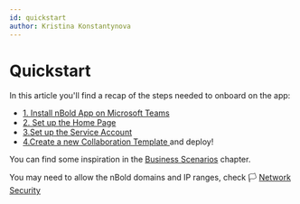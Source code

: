 ```yaml
---
id: quickstart
author: Kristina Konstantynova
---
```

# Quickstart

In this article you'll find a recap of the steps needed to onboard on the app:
- [1. Install nBold App on Microsoft Teams](https://docs.nbold.co/quickstart/install-the-app.html)
- [2. Set up the Home Page](https://docs.nbold.co/quickstart/setup-the-home-page.html)
- [3.Set up the Service Account](https://docs.nbold.co/quickstart/setup-the-service-account.html)
- [4.Create a new Collaboration Template ](https://docs.nbold.co/collaboration-templates/create-a-new-collaboration-template.html)and deploy!

You can find some inspiration in the [Business Scenarios](/business-scenarios) chapter.

You may need to allow the nBold domains and IP ranges, check 🏳 [Network Security](/trust-center/network-security.md)